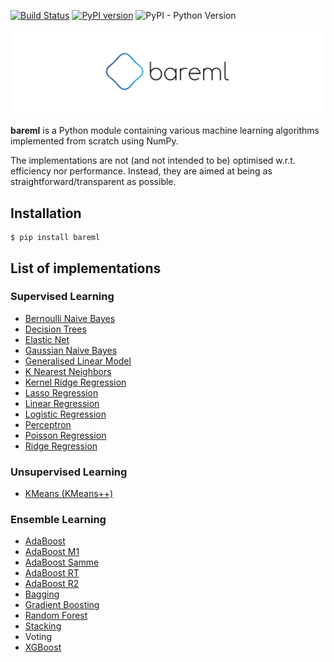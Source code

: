 [![Build Status](https://travis-ci.org/shotahorii/ml-from-scratch.svg?branch=master)](https://travis-ci.org/shotahorii/ml-from-scratch)
[![PyPI version](https://badge.fury.io/py/bareml.svg)](https://badge.fury.io/py/bareml)
![PyPI - Python Version](https://img.shields.io/pypi/pyversions/bareml)


![Logo](/logo.png)

**bareml** is a Python module containing various machine learning algorithms implemented from scratch using NumPy.

The implementations are not (and not intended to be) optimised w.r.t. efficiency nor performance. Instead, they are aimed at being as straightforward/transparent as possible. 

## Installation 
```
$ pip install bareml
```

## List of implementations 

### Supervised Learning
- [Bernoulli Naive Bayes](https://github.com/shotahorii/ml-from-scratch/blob/master/bareml/supervised/naive_bayes.py)
- [Decision Trees](https://github.com/shotahorii/ml-from-scratch/blob/master/bareml/supervised/decision_trees.py)
- [Elastic Net](https://github.com/shotahorii/ml-from-scratch/blob/master/bareml/supervised/linear_regression.py)
- [Gaussian Naive Bayes](https://github.com/shotahorii/ml-from-scratch/blob/master/bareml/supervised/naive_bayes.py)
- [Generalised Linear Model](https://github.com/shotahorii/ml-from-scratch/blob/master/bareml/supervised/glm.py)
- [K Nearest Neighbors](https://github.com/shotahorii/ml-from-scratch/blob/master/bareml/supervised/knn.py)
- [Kernel Ridge Regression](https://github.com/shotahorii/ml-from-scratch/blob/master/bareml/supervised/kernel_regression.py)
- [Lasso Regression](https://github.com/shotahorii/ml-from-scratch/blob/master/bareml/supervised/linear_regression.py)
- [Linear Regression](https://github.com/shotahorii/ml-from-scratch/blob/master/bareml/supervised/linear_regression.py)
- [Logistic Regression](https://github.com/shotahorii/ml-from-scratch/blob/master/bareml/supervised/logistic_regression.py)
- [Perceptron](https://github.com/shotahorii/ml-from-scratch/blob/master/bareml/supervised/perceptron.py)
- [Poisson Regression](https://github.com/shotahorii/ml-from-scratch/blob/master/bareml/supervised/glm.py)
- [Ridge Regression](https://github.com/shotahorii/ml-from-scratch/blob/master/bareml/supervised/linear_regression.py)

### Unsupervised Learning
- [KMeans (KMeans++)](https://github.com/shotahorii/ml-from-scratch/blob/master/bareml/unsupervised/kmeans.py)

### Ensemble Learning 
- [AdaBoost](https://github.com/shotahorii/ml-from-scratch/blob/master/bareml/ensemble/adaboost.py)
- [AdaBoost M1](https://github.com/shotahorii/ml-from-scratch/blob/master/bareml/ensemble/adaboost.py)
- [AdaBoost Samme](https://github.com/shotahorii/ml-from-scratch/blob/master/bareml/ensemble/adaboost.py)
- [AdaBoost RT](https://github.com/shotahorii/ml-from-scratch/blob/master/bareml/ensemble/adaboost.py)
- [AdaBoost R2](https://github.com/shotahorii/ml-from-scratch/blob/master/bareml/ensemble/adaboost.py)
- [Bagging](https://github.com/shotahorii/ml-from-scratch/blob/master/bareml/ensemble/baggings.py)
- [Gradient Boosting](https://github.com/shotahorii/ml-from-scratch/blob/master/bareml/ensemble/gradient_boosting.py)
- [Random Forest](https://github.com/shotahorii/ml-from-scratch/blob/master/bareml/ensemble/baggings.py)
- [Stacking](https://github.com/shotahorii/ml-from-scratch/blob/master/bareml/ensemble/stacking.py)
- Voting
- [XGBoost](https://github.com/shotahorii/ml-from-scratch/blob/master/bareml/ensemble/xgboost.py)